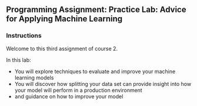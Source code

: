 ## Programming Assignment: Practice Lab: Advice for Applying Machine Learning

### Instructions

Welcome to this third assignment of course 2. 

In this lab:

- You will explore techniques to evaluate and improve your machine learning models
- You will discover how splitting your data set can provide insight into how your model will perform in a production environment
- and guidance on how to improve your model